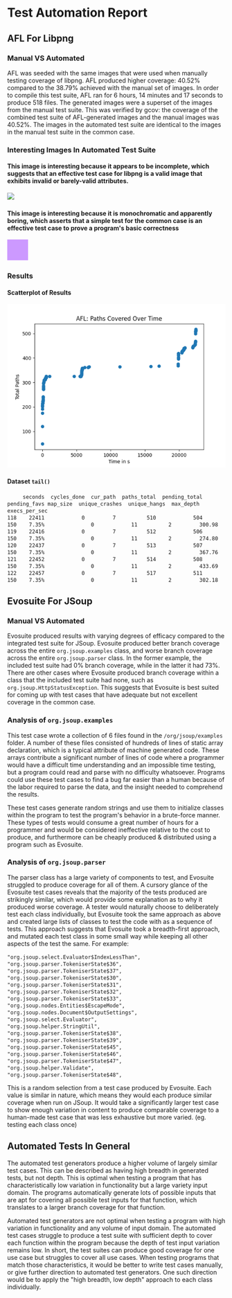 # Test Automation Report

## AFL For Libpng

### Manual VS Automated

AFL was seeded with the same images that were used when manually testing coverage of libpng. AFL produced higher coverage: 40.52% compared to the 38.79% achieved with the manual set of images. In order to compile this test suite, AFL ran for 6 hours, 14 minutes and 17 seconds to produce 518 files. The generated images were a superset of the images from the manual test suite. This was verified by gcov: the coverage of the combined test suite of AFL-generated images and the manual images was 40.52%. The images in the automated test suite are identical to the images in the manual test suite in the common case.

### Interesting Images In Automated Test Suite

#### This image is interesting because it appears to be incomplete, which suggests that an effective test case for libpng is a valid image that exhibits invalid or barely-valid attributes.

![](./img1.png)

#### This image is interesting because it is monochromatic and apparently boring, which asserts that a simple test for the common case is an effective test case to prove a program's basic correctness

![](./img2.png)

### Results

#### Scatterplot of Results

![](./scatter.png)

#### Dataset `tail()`

```
     seconds  cycles_done  cur_path  paths_total  pending_total  pending_favs map_size  unique_crashes  unique_hangs  max_depth  execs_per_sec
118    22411            0         7          510            504           150    7.35%               0            11          2         300.98
119    22416            0         7          512            506           150    7.35%               0            11          2         274.80
120    22437            0         7          513            507           150    7.35%               0            11          2         367.76
121    22452            0         7          514            508           150    7.35%               0            11          2         433.69
122    22457            0         7          517            511           150    7.35%               0            11          2         302.18
```

## Evosuite For JSoup

### Manual VS Automated

Evosuite produced results with varying degrees of efficacy compared to the integrated test suite for JSoup. Evosuite produced better branch coverage across the entire `org.jsoup.examples` class, and worse branch coverage across the entire `org.jsoup.parser` class. In the former example, the included test suite had 0% branch coverage, while in the latter it had 73%. There are other cases where Evosuite produced branch coverage within a class that the included test suite had none, such as `org.jsoup.HttpStatusException`. This suggests that Evosuite is best suited for coming up with test cases that have adequate but not excellent coverage in the common case.

### Analysis of `org.jsoup.examples`

This test case wrote a collection of 6 files found in the `/org/jsoup/examples` folder. A number of these files consisted of hundreds of lines of static array declaration, which is a typical attribute of machine generated code. These arrays contribute a significant number of lines of code where a programmer would have a difficult time understanding and an impossible time testing, but a program could read and parse with no difficulty whatsoever. Programs could use these test cases to find a bug far easier than a human because of the labor required to parse the data, and the insight needed to comprehend the results.

These test cases generate random strings and use them to initialize classes within the program to test the program's behavior in a brute-force manner. These types of tests would consume a great number of hours for a programmer and would be considered ineffective relative to the cost to produce, and furthermore can be cheaply produced & distributed using a program such as Evosuite. 

### Analysis of `org.jsoup.parser`

The parser class has a large variety of components to test, and Evosuite struggled to produce coverage for all of them. A cursory glance of the Evosuite test cases reveals that the majority of the tests produced are strikingly similar, which would provide some explanation as to why it produced worse coverage. A tester would naturally choose to deliberately test each class individually, but Evosuite took the same approach as above and created large lists of classes to test the code with as a sequence of tests. This approach suggests that Evosuite took a breadth-first approach, and mutated each test class in some small way while keeping all other aspects of the test the same. For example:

```
"org.jsoup.select.Evaluator$IndexLessThan",
"org.jsoup.parser.TokeniserState$36",
"org.jsoup.parser.TokeniserState$37",
"org.jsoup.parser.TokeniserState$30",
"org.jsoup.parser.TokeniserState$31",
"org.jsoup.parser.TokeniserState$32",
"org.jsoup.parser.TokeniserState$33",
"org.jsoup.nodes.Entities$EscapeMode",
"org.jsoup.nodes.Document$OutputSettings",
"org.jsoup.select.Evaluator",
"org.jsoup.helper.StringUtil",
"org.jsoup.parser.TokeniserState$38",
"org.jsoup.parser.TokeniserState$39",
"org.jsoup.parser.TokeniserState$45",
"org.jsoup.parser.TokeniserState$46",
"org.jsoup.parser.TokeniserState$47",
"org.jsoup.helper.Validate",
"org.jsoup.parser.TokeniserState$48",
```
This is a random selection from a test case produced by Evosuite. Each value is similar in nature, which means they would each produce similar coverage when run on JSoup. It would take a significantly larger test case to show enough variation in content to produce comparable coverage to a human-made test case that was less exhaustive but more varied. (eg. testing each class once)

## Automated Tests In General

The automated test generators produce a higher volume of largely similar test cases. This can be described as having high breadth in generated tests, but not depth. This is optimal when testing a program that has characteristically low variation in functionality but a large variety input domain. The programs automatically generate lots of possible inputs that are apt for covering all possible test inputs for that function, which translates to a larger branch coverage for that function. 

Automated test generators are not optimal when testing a program with high variation in functionality and any volume of input domain. The automated test cases struggle to produce a test suite with sufficient depth to cover each function within the program because the depth of test input variation remains low. In short, the test suites can produce good coverage for one use case but struggles to cover all use cases. When testing programs that match those characteristics, it would be better to write test cases manually, or give further direction to automated test generators. One such direction would be to apply the "high breadth, low depth" approach to each class individually.
